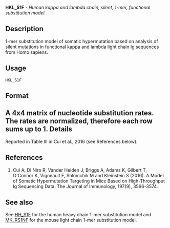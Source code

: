 





**HKL_S1F** - *Human kappa and lambda chain, silent, 1-mer, functional substitution model.*

Description
--------------------

1-mer substitution model of somatic hypermutation based on analysis of silent mutations
in functional kappa and lambda light chain Ig sequences from Homo sapiens.


Usage
--------------------
```
HKL_S1F
```


Format
-------------------
A 4x4 matrix of nucleotide substitution rates. The rates are normalized,
therefore each row sums up to 1.
Details
-------------------

Reported in Table III in Cui et al., 2016 (see References below).

References
-------------------


1. Cui A, Di Niro R, Vander Heiden J, Briggs A, Adams K, Gilbert T, O'Connor K,
Vigneault F, Shlomchik M and Kleinstein S (2016). A Model of Somatic Hypermutation 
Targeting in Mice Based on High-Throughput Ig Sequencing Data. The Journal of 
Immunology, 197(9), 3566-3574.
 




See also
-------------------

See [HH_S1F](HH_S1F.md) for the human heavy chain 1-mer substitution model and 
[MK_RS1NF](MK_RS1NF.md) for the mouse light chain 1-mer substitution model.



